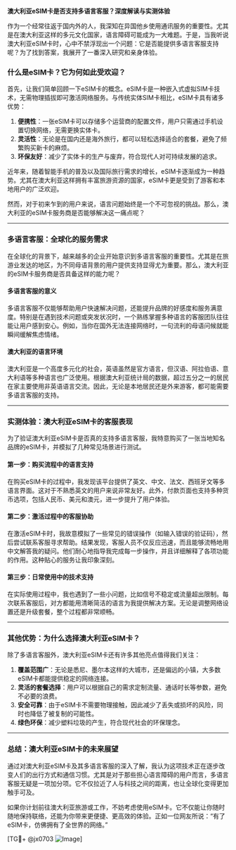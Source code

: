 **澳大利亚eSIM卡是否支持多语言客服？深度解读与实测体验**

作为一个经常往返于国内外的人，我深知在异国他乡使用通讯服务的重要性。尤其是在澳大利亚这样的多元文化国家，语言障碍可能成为一大难题。于是，当我听说澳大利亚eSIM卡时，心中不禁浮现出一个问题：它是否能提供多语言客服支持呢？为了找到答案，我展开了一番深入研究和亲身体验。

### **什么是eSIM卡？它为何如此受欢迎？**

首先，让我们简单回顾一下eSIM卡的概念。eSIM卡是一种嵌入式虚拟SIM卡技术，无需物理插拔即可激活网络服务。与传统实体SIM卡相比，eSIM卡具有诸多优势：

1. **便携性**：一张eSIM卡可以存储多个运营商的配置文件，用户只需通过手机设置切换网络，无需更换实体卡。
2. **灵活性**：无论是在国内还是海外旅行，都可以轻松选择适合的套餐，避免了频繁购买新卡的麻烦。
3. **环保友好**：减少了实体卡的生产与废弃，符合现代人对可持续发展的追求。

近年来，随着智能手机的普及以及国际旅行需求的增长，eSIM卡逐渐成为一种趋势。尤其在澳大利亚这样拥有丰富旅游资源的国家，eSIM卡更是受到了游客和本地用户的广泛欢迎。

然而，对于初来乍到的用户来说，语言问题始终是一个不可忽视的挑战。那么，澳大利亚的eSIM卡服务商是否能够解决这一痛点呢？

---

### **多语言客服：全球化的服务需求**

在全球化的背景下，越来越多的企业开始意识到多语言客服的重要性。尤其是在旅游业发达的地区，为不同母语背景的用户提供支持显得尤为重要。那么，澳大利亚的eSIM卡服务商是否具备这样的能力呢？

#### **多语言客服的意义**
多语言客服不仅能够帮助用户快速解决问题，还能提升品牌的好感度和服务满意度。特别是在遇到技术问题或突发状况时，一个熟练掌握多种语言的客服团队往往能让用户感到安心。例如，当你在国外无法连接网络时，一句流利的母语问候就能瞬间缓解焦虑情绪。

#### **澳大利亚的语言环境**
澳大利亚是一个高度多元化的社会，英语虽然是官方语言，但汉语、阿拉伯语、意大利语等多种语言也广泛使用。根据澳大利亚统计局的数据，超过五分之一的居民在家主要使用非英语语言交流。因此，无论是本地居民还是外来游客，都可能需要多语言客服的支持。

---

### **实测体验：澳大利亚eSIM卡的客服表现**

为了验证澳大利亚eSIM卡是否真的支持多语言客服，我特意购买了一张当地知名品牌的eSIM卡，并模拟了几种常见场景进行测试。

#### **第一步：购买流程中的语言支持**
在购买eSIM卡的过程中，我发现该平台提供了英文、中文、法文、西班牙文等多语言界面。这对于不熟悉英文的用户来说非常友好。此外，付款页面也支持多种货币选项，包括人民币、美元和澳元，进一步提升了用户体验。

#### **第二步：激活过程中的客服协助**
在激活eSIM卡时，我故意模拟了一些常见的错误操作（如输入错误的验证码），然后尝试联系客服寻求帮助。结果发现，客服人员不仅反应迅速，而且能够流畅地用中文解答我的疑问。他们耐心地指导我完成每一步操作，并且详细解释了各项功能的作用。这种贴心的服务让我印象深刻。

#### **第三步：日常使用中的技术支持**
在实际使用过程中，我也遇到了一些小问题，比如信号不稳定或流量超出限制。每次联系客服后，对方都能用清晰简洁的语言为我提供解决方案。无论是调整网络设置还是升级套餐，整个过程都非常顺畅。

---

### **其他优势：为什么选择澳大利亚eSIM卡？**

除了多语言客服外，澳大利亚eSIM卡还有许多其他亮点值得我们关注：

1. **覆盖范围广**：无论是悉尼、墨尔本这样的大城市，还是偏远的小镇，大多数eSIM卡都能提供稳定的网络连接。
2. **灵活的套餐选择**：用户可以根据自己的需求定制流量、通话时长等参数，避免不必要的浪费。
3. **安全可靠**：由于eSIM卡不需要物理接触，因此减少了丢失或损坏的风险，同时也降低了被复制的可能性。
4. **绿色环保**：减少塑料垃圾的产生，符合现代社会的环保理念。

---

### **总结：澳大利亚eSIM卡的未来展望**

通过对澳大利亚eSIM卡及其多语言客服的深入了解，我认为这项技术正在逐步改变人们的出行方式和通信习惯。尤其是对于那些担心语言障碍的用户而言，多语言客服无疑是一项加分项。它不仅拉近了人与科技之间的距离，也让全球化变得更加触手可及。

如果你计划前往澳大利亚旅游或工作，不妨考虑使用eSIM卡。它不仅能让你随时随地保持联络，还能为你带来更便捷、更高效的体验。正如一位网友所说：“有了eSIM卡，仿佛拥有了全世界的网络。”

[TG💪+ @jx0703 ![Image](https://github.com/user-attachments/assets/dbca1d08-cadb-493c-b0ec-ad6f7a83f270)]